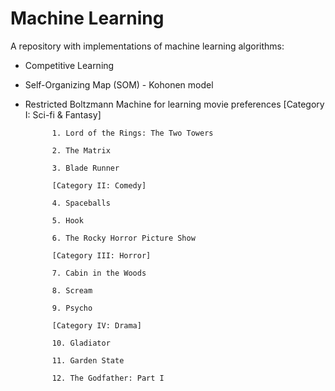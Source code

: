 # Machine Learning

A repository with implementations of machine learning algorithms:
- Competitive Learning
- Self-Organizing Map (SOM) - Kohonen model
- Restricted Boltzmann Machine for learning movie preferences
            [Category I: Sci-fi & Fantasy]
            
            1. Lord of the Rings: The Two Towers
            
            2. The Matrix
            
            3. Blade Runner
            
            [Category II: Comedy]
            
            4. Spaceballs
            
            5. Hook
            
            6. The Rocky Horror Picture Show
            
            [Category III: Horror]
            
            7. Cabin in the Woods
            
            8. Scream
            
            9. Psycho
            
            [Category IV: Drama]
            
            10. Gladiator
            
            11. Garden State
            
            12. The Godfather: Part I

